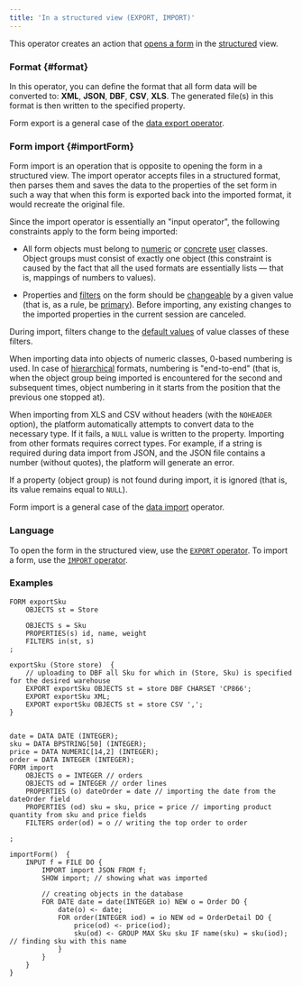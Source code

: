 ```yaml
---
title: 'In a structured view (EXPORT, IMPORT)'
---
```


This operator creates an action that [opens a form](Open_form.md) in the [structured](Structured_view.md) view.

### Format {#format}

In this operator, you can define the format that all form data will be converted to:  **XML**, **JSON**, **DBF**, **CSV**, **XLS**. The generated file(s) in this format is then written to the specified property.

Form export is a general case of the  [data export operator](Data_export_EXPORT.md).

### Form import {#importForm}

Form import is an operation that is opposite to opening the form in a structured view. The import operator accepts files in a structured format, then parses them and saves the data to the properties of the set form in such a way that when this form is exported back into the imported format, it would recreate the original file.

Since the import operator is essentially an "input operator", the following constraints apply to the form being imported:

-   All form objects must belong to  [numeric](Built-in_classes.md#inheritance) or [concrete](User_classes.md#abstract) [user](User_classes.md) classes. Object groups must consist of exactly one object (this constraint is caused by the fact that all the used formats are essentially lists — that is, mappings of numbers to values).

-   Properties and [filters](Form_structure.md#filters) on the form should be [changeable](Property_change_CHANGE.md) by a given value (that is, as a rule, be [primary](Data_properties_DATA.md)). Before importing, any existing changes to the imported properties in the current session are canceled.

During import, filters change to the [default values](Built-in_classes.md#defaultvalue) of value classes of these filters.

When importing data into objects of numeric classes, 0-based numbering is used. In case of [hierarchical](Structured_view.md#hierarchy) formats, numbering is "end-to-end" (that is, when the object group being imported is encountered for the second and subsequent times, object numbering in it starts from the position that the previous one stopped at).

When importing from XLS and CSV without headers (with the `NOHEADER` option), the platform automatically attempts to convert data to the necessary type. If it fails, a `NULL` value is written to the property. Importing from other formats requires correct types. For example, if a string is required during data import from JSON, and the JSON file contains a number (without quotes), the platform will generate an error.

If a property (object group) is not found during import, it is ignored (that is, its value remains equal to `NULL`).

Form import is a general case of the [data import](Data_import_IMPORT.md) operator.

### Language

To open the form in the structured view, use the [`EXPORT` operator](EXPORT_operator.md). To import a form, use the [`IMPORT` operator](IMPORT_operator.md).

### Examples

```lsf
FORM exportSku
    OBJECTS st = Store

    OBJECTS s = Sku
    PROPERTIES(s) id, name, weight
    FILTERS in(st, s)
;

exportSku (Store store)  {
    // uploading to DBF all Sku for which in (Store, Sku) is specified for the desired warehouse
    EXPORT exportSku OBJECTS st = store DBF CHARSET 'CP866';
    EXPORT exportSku XML;
    EXPORT exportSku OBJECTS st = store CSV ',';
}
```

```lsf

date = DATA DATE (INTEGER);
sku = DATA BPSTRING[50] (INTEGER);
price = DATA NUMERIC[14,2] (INTEGER);
order = DATA INTEGER (INTEGER);
FORM import
    OBJECTS o = INTEGER // orders
    OBJECTS od = INTEGER // order lines
    PROPERTIES (o) dateOrder = date // importing the date from the dateOrder field
    PROPERTIES (od) sku = sku, price = price // importing product quantity from sku and price fields
    FILTERS order(od) = o // writing the top order to order

;

importForm()  {
    INPUT f = FILE DO {
        IMPORT import JSON FROM f;
        SHOW import; // showing what was imported

        // creating objects in the database
        FOR DATE date = date(INTEGER io) NEW o = Order DO {
            date(o) <- date;
            FOR order(INTEGER iod) = io NEW od = OrderDetail DO {
                price(od) <- price(iod);
                sku(od) <- GROUP MAX Sku sku IF name(sku) = sku(iod); // finding sku with this name
            }
        }
    }
}
```
